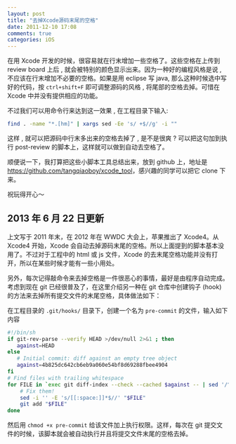 ```yaml
---
layout: post
title: "去掉Xcode源码末尾的空格"
date: 2011-12-10 17:08
comments: true
categories: iOS
---
```


在用 Xcode 开发的时候，很容易就在行末增加一些空格了。这些空格在上传到 review board 上后 , 就会被特别的颜色显示出来。因为一种好的编程风格是说 , 不应该在行末增加不必要的空格。如果是用 eclipse 写 java, 那么这种时候选中写好的代码，按 `ctrl+shift+F` 即可调整源码的风格 , 将尾部的空格去掉。可惜在 Xcode 中并没有提供相应的功能。

<!--more-->

不过我们可以用命令行来达到这一效果 , 在工程目录下输入:

``` bash
find . -name "*.[hm]" | xargs sed -Ee 's/ +$//g' -i ""
```

这样 , 就可以把源码中行末多出来的空格去掉了 , 是不是很爽 ? 可以把这句加到执行 post-review 的脚本上，这样就可以做到自动去空格了。

顺便说一下，我打算把这些小脚本工具总结出来，放到 github 上，地址是 <https://github.com/tangqiaoboy/xcode_tool>，感兴趣的同学可以把它 clone 下来。

祝玩得开心～

## 2013 年 6 月 22 日更新

上文写于 2011 年末，在 2012 年在 WWDC 大会上，苹果推出了 Xcode4。从 Xcode4 开始，Xcode 会自动去掉源码末尾的空格。所以上面提到的脚本基本没用了。不过对于工程中的 html 或 js 文件，Xcode 的去末尾空格功能并没有打开，所以在某些时候才能有一些小用处。

另外，每次记得敲命令来去掉空格是一件很恶心的事情，最好是由程序自动完成。考虑到现在 git 已经很普及了，在这里介绍另一种在 git 仓库中创建钩子 (hook) 的方法来去掉所有提交文件的末尾空格，具体做法如下：

在工程目录的 `.git/hooks/` 目录下，创建一个名为 `pre-commit` 的文件，输入如下内容

``` bash
#!/bin/sh
if git-rev-parse --verify HEAD >/dev/null 2>&1 ; then
   against=HEAD
else
   # Initial commit: diff against an empty tree object
   against=4b825dc642cb6eb9a060e54bf8d69288fbee4904
fi
# Find files with trailing whitespace
for FILE in `exec git diff-index --check --cached $against -- | sed '/^[+-]/d' | sed -E 's/:[0-9]+:.*//' | uniq` ; do
    # Fix them!
    sed -i '' -E 's/[[:space:]]*$//' "$FILE"
    git add "$FILE"
done

```

然后用 `chmod +x pre-commit` 给该文件加上执行权限。这样，每次在 git 提交文件的时候，该脚本就会被自动执行并且将提交文件末尾的空格去掉。

